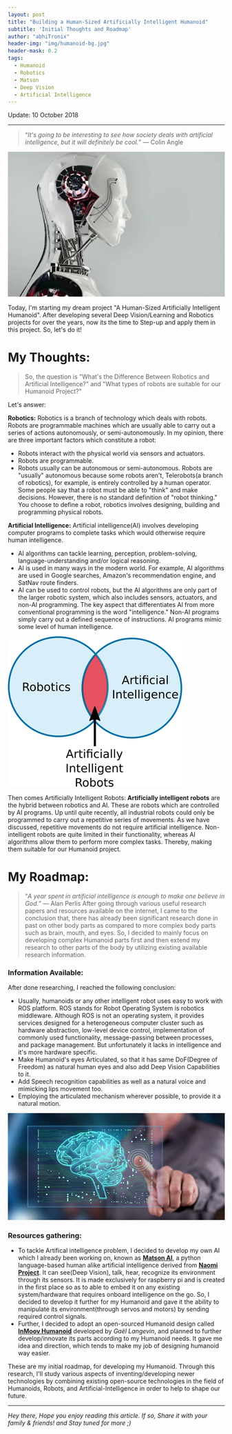 ```yaml
---
layout: post
title: "Building a Human-Sized Artificially Intelligent Humanoid"
subtitle: 'Initial Thoughts and Roadmap'
author: "abhiTronix"
header-img: "img/humanoid-bg.jpg"
header-mask: 0.2
tags:
  - Humanoid
  - Robotics
  - Matson
  - Deep Vision
  - Artificial Intelligence
---
```


Update: 10 October 2018

---
> “*It's going to be interesting to see how society deals with artificial intelligence, but it will definitely be cool.*” — Colin Angle

![](/img/in-post/manav/humanoid.jpg)

Today, I'm starting my dream project "A Human-Sized Artificially Intelligent Humanoid". After developing several Deep Vision/Learning and Robotics projects for over the years, now its the time to Step-up and apply them in this project. So, let's do it!

# My Thoughts:
> So, the question is "What's the Difference Between Robotics and Artificial Intelligence?" and "What types of robots are suitable for our Humanoid Project?"


Let's answer:

**Robotics:** Robotics is a branch of technology which deals with robots. Robots are programmable machines which are usually able to carry out a series of actions autonomously, or semi-autonomously.
In my opinion, there are three important factors which constitute a robot:
- Robots interact with the physical world via sensors and actuators.
- Robots are programmable.
- Robots usually can be autonomous or semi-autonomous.
Robots are "usually" autonomous because some robots aren't, Telerobots(a branch of robotics), for example, is entirely controlled by a human operator. Some people say that a robot must be able to "think" and make decisions. However, there is no standard definition of "robot thinking." You choose to define a robot, robotics involves designing, building and programming physical robots.

**Artificial Intelligence:** Artificial intelligence(AI) involves developing computer programs to complete tasks which would otherwise require human intelligence. 
- AI algorithms can tackle learning, perception, problem-solving, language-understanding and/or logical reasoning.
- AI is used in many ways in the modern world. For example, AI algorithms are used in Google searches, Amazon's recommendation engine, and SatNav route finders. 
- AI can be used to control robots, but the AI algorithms are only part of the larger robotic system, which also includes sensors, actuators, and non-AI programming. 
The key aspect that differentiates AI from more conventional programming is the word "intelligence." Non-AI programs simply carry out a defined sequence of instructions. AI programs mimic some level of human intelligence.

![](/img/in-post/manav/humanoid-ven.jpg)

Then comes Artificially Intelligent Robots:
**Artificially intelligent robots** are the hybrid between robotics and AI. These are robots which are controlled by AI programs. Up until quite recently, all industrial robots could only be programmed to carry out a repetitive series of movements. As we have discussed, repetitive movements do not require artificial intelligence. Non-intelligent robots are quite limited in their functionality, whereas AI algorithms allow them to perform more complex tasks. Thereby, making them suitable for our Humanoid project.

  

# My Roadmap:

> “*A year spent in artificial intelligence is enough to make one believe in God.*” — Alan Perlis
After going through various useful research papers and resources available on the internet, I came to the conclusion that, there has already been significant research done in past on other body parts as compared to more complex body parts such as brain, mouth, and eyes. So, I decided to mainly focus on developing complex Humanoid parts first and then extend my research to other parts of the body by utilizing existing available research information. 

### Information Available:
After done researching, I reached the following conclusion:
- Usually, humanoids or any other intelligent robot uses easy to work with ROS platform. ROS stands for Robot Operating System is robotics middleware. Although ROS is not an operating system, it provides services designed for a heterogeneous computer cluster such as hardware abstraction, low-level device control, implementation of commonly used functionality, message-passing between processes, and package management. But unfortunately it lacks in intelligence and it's more hardware specific.
- Make Humanoid's eyes Articulated, so that it has same DoF(Degree of Freedom) as natural human eyes and also add Deep Vision Capabilities to it.
- Add Speech recognition capabilities as well as a natural voice and mimicking lips movement too.
- Employing the articulated mechanism wherever possible, to provide it a natural motion. 

![](/img/in-post/manav/humanoid-brain.jpg)

### Resources gathering:
- To tackle Artifical intelligence problem, I decided to develop my own AI which I already been working on, known as [**Matson AI**](https://sites.google.com/view/matson-ai/home), a python language-based human alike artificial intelligence derived from [**Naomi Project**](https://github.com/NaomiProject/Naomi). It can see(Deep Vision), talk, hear, recognize its environment through its sensors. It is made exclusively for raspberry pi and is created in the first place so as to able to embed it on any existing system/hardware that requires onboard intelligence on the go. So, I decided to develop it further for my Humanoid and gave it the ability to manipulate its environment(through servos and motors) by sending required control signals.
- Further, I decided to adopt an open-sourced Humanoid design called [**InMoov Humanoid**](http://inmoov.fr) developed by _Gaël Langevin_, and planned to further develop/innovate its parts according to my Humanoid needs. It gave me idea and direction, which tends to make my job of designing humanoid way easier.

These are my initial roadmap, for developing my Humanoid. Through this research, I'll study various aspects of inventing/developing newer technologies by combining existing open-source technologies in the field of Humanoids, Robots, and Artificial-Intelligence in order to help to shape our future.

---

*Hey there, Hope you enjoy reading this article. If so, Share it with your family & friends! and Stay tuned for more ;)*
